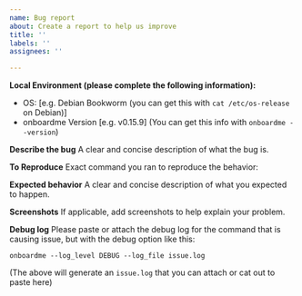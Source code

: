 ```yaml
---
name: Bug report
about: Create a report to help us improve
title: ''
labels: ''
assignees: ''

---
```


**Local Environment (please complete the following information):**
 - OS: [e.g. Debian Bookworm (you can get this with `cat /etc/os-release` on Debian)]
 - onboardme Version [e.g. v0.15.9] (You can get this info with `onboardme --version`)

**Describe the bug**
A clear and concise description of what the bug is.

**To Reproduce**
Exact command you ran to reproduce the behavior:

**Expected behavior**
A clear and concise description of what you expected to happen.

**Screenshots**
If applicable, add screenshots to help explain your problem.

**Debug log**
Please paste or attach the debug log for the command that is causing issue, but with the debug option like this:

`onboardme --log_level DEBUG --log_file issue.log`

(The above will generate an `issue.log` that you can attach or cat out to paste here)
